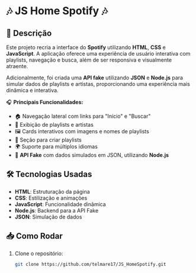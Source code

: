 # 🎶 **JS Home Spotify** 🎶

## 🚀 Descrição

Este projeto recria a interface do **Spotify** utilizando **HTML**, **CSS** e **JavaScript**. A aplicação oferece uma experiência de usuário interativa com playlists, navegação e busca, além de ser responsiva e visualmente atraente. 

Adicionalmente, foi criada uma **API fake** utilizando **JSON** e **Node.js** para simular dados de playlists e artistas, proporcionando uma experiência mais dinâmica e interativa.

🎧 **Principais Funcionalidades:**

- 🏠 Navegação lateral com links para "Início" e "Buscar"
- 🎵 Exibição de playlists e artistas
- 🖼️ Cards interativos com imagens e nomes de playlists
- 🎉 Seção para criar playlists
- 🌍 Suporte para múltiplos idiomas
- 🔗 **API Fake** com dados simulados em JSON, utilizando **Node.js**

## 🛠️ Tecnologias Usadas

- **HTML**: Estruturação da página
- **CSS**: Estilização e animações
- **JavaScript**: Funcionalidade dinâmica
- **Node.js**: Backend para a API Fake
- **JSON**: Simulação de dados

## 📥 Como Rodar

1. Clone o repositório:
   ```bash
   git clone https://github.com/telmare17/JS_HomeSpotify.git
